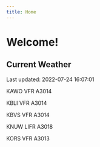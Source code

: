 ```yaml
---
title: Home
---
```

# Welcome!

## Current Weather

Last updated: 2022-07-24 16:07:01

KAWO VFR A3014

KBLI VFR A3014

KBVS VFR A3014

KNUW LIFR A3018

KORS VFR A3013


